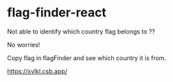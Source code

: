 # flag-finder-react

Not able to identify which country flag belongs to ??

No worries!

Copy flag in flagFinder and see which country it is from.

https://xvlkl.csb.app/
